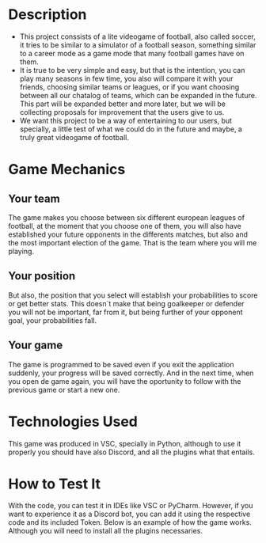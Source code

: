 # Description
- This project conssists of a lite videogame of football, also called soccer, it tries to be similar to a simulator of a football season, something similar to a career mode as a game mode that many football games have on them. 
- It is true to be very simple and easy, but that is the intention, you can play many seasons in few time, you also will compare it with your friends, choosing similar teams or leagues, or if you want choosing between all our chatalog of teams, which can be expanded in the future. This part will be expanded better and more later, but we will be collecting proposals for improvement that the users give to us.
- We want this project to be a way of entertaining to our users, but specially, a little test of what we could do in the future and maybe, a truly great videogame of football.

# Game Mechanics

## Your team
The game makes you choose between six different european leagues of football, at the moment that you choose one of them, you will also have established your future opponents in the differents matches, but also and the most important election of the game. That is the team where you will me playing.
## Your position
But also, the position that you select will establish your probabilities to score or get better stats. This doesn´t make that being goalkeeper or defender you will not be important, far from it, but being further of your opponent goal, your probabilities fall.
## Your game
The game is programmed to be saved even if you exit the application suddenly, your progress will be saved correctly. And in the next time, when you open de game again, you will have the oportunity to follow with the previous game or start a new one.

# Technologies Used
This game was produced in VSC, specially in Python, although to use it properly you should have also Discord, and all the plugins what that entails.

# How to Test It
With the code, you can test it in IDEs like VSC or PyCharm. However, if you want to experience it as a Discord bot, you can add it using the respective code and its included Token.
Below is an example of how the game works. Although you will need to install all the plugins necessaries.
